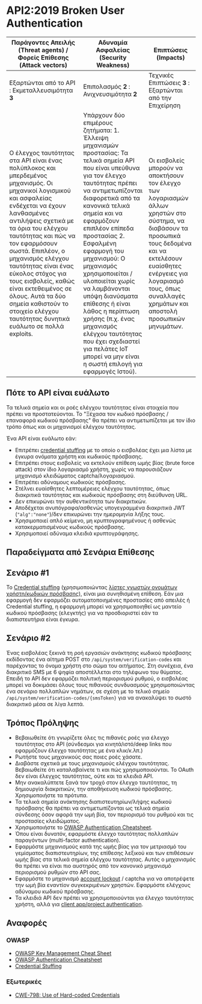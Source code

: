 API2:2019 Broken User Authentication
====================================

| Παράγοντες Απειλής (Threat agents) / Φορείς Επίθεσης (Attack vectors) | Αδυναμία Ασφαλείας (Security Weakness) | Επιπτώσεις (Impacts) |
| - | - | - |
| Εξαρτώνται από το API : Εκμεταλλευσιμότητα **3** | Επιπολασμός **2** : Ανιχνευσιμότητα **2** | Τεχνικές Επιπτώσεις **3** : Εξαρτώνται από την Επιχείρηση |
| Ο έλεγχος ταυτότητας στα API είναι ένας πολύπλοκος και μπερδεμένος μηχανισμός. Οι μηχανικοί λογισμικού και ασφαλείας ενδέχεται να έχουν λανθασμένες αντιλήψεις σχετικά με τα όρια του ελέγχου ταυτότητας και πώς να τον εφαρμόσουν σωστά. Επιπλέον, ο μηχανισμός ελέγχου ταυτότητας είναι ένας εύκολος στόχος για τους εισβολείς, καθώς είναι εκτεθειμένος σε όλους. Αυτά τα δύο σημεία καθιστούν το στοιχείο ελέγχου ταυτότητας δυνητικά ευάλωτο σε πολλά exploits. | Υπάρχουν δύο επιμέρους ζητήματα: 1. Έλλειψη μηχανισμών προστασίας: Τα τελικά σημεία API που είναι υπεύθυνα για τον έλεγχο ταυτότητας πρέπει να αντιμετωπίζονται διαφορετικά από τα κανονικά τελικά σημεία και να εφαρμόζουν επιπλέον επίπεδα προστασίας 2. Εσφαλμένη εφαρμογή του μηχανισμού: Ο μηχανισμός χρησιμοποιείται / υλοποιείται χωρίς να λαμβάνονται υπόψη  διανύσματα επίθεσης ή είναι λάθος η περίπτωση χρήσης (π.χ. ένας μηχανισμός ελέγχου ταυτότητας που έχει σχεδιαστεί για πελάτες IoT μπορεί να μην είναι η σωστή επιλογή για εφαρμογές Ιστού). | Οι εισβολείς μπορούν να αποκτήσουν τον έλεγχο των λογαριασμών άλλων χρηστών στο σύστημα, να διαβάσουν τα προσωπικά τους δεδομένα και να εκτελέσουν ευαίσθητες ενέργειες για λογαριασμό τους, όπως συναλλαγές χρημάτων και αποστολή προσωπικών μηνυμάτων. |

## Πότε το API είναι ευάλωτο

Τα τελικά σημεία και οι ροές ελέγχου ταυτότητας είναι στοιχεία που πρέπει να προστατεύονται. Το "Ξέχασα τον κωδικό πρόσβασης / επαναφορά κωδικού πρόσβασης" θα πρέπει να αντιμετωπίζεται με τον ίδιο τρόπο όπως και οι μηχανισμοί ελέγχου ταυτότητας.

Ένα API είναι ευάλωτο εάν:
* Επιτρέπει [credential stuffing][1] με το οποίο ο εισβολέας έχει μια λίστα με έγκυρα ονόματα χρήστη και κωδικούς πρόσβασης.
* Επιτρέπει στους εισβολείς να εκτελούν επίθεση ωμής βίας (brute force attack) στον ίδιο λογαριασμό χρήστη, χωρίς να παρουσιάζουν μηχανισμό κλειδώματος captcha/λογαριασμού.
* Επιτρέπει αδύναμους κωδικούς πρόσβασης.
* Στέλνει ευαίσθητες λεπτομέρειες ελέγχου ταυτότητας, όπως διακριτικά ταυτότητας και κωδικούς πρόσβασης στη διεύθυνση URL.
* Δεν επικυρώνει την αυθεντικότητα των διακριτικών.
* Αποδέχεται ανυπόγραφα/ασθενώς υπογεγραμμένα διακριτικά JWT (`"alg":"none"`)/δεν επικυρώνει την ημερομηνία λήξης τους.
* Χρησιμοποιεί απλό κείμενο, μη κρυπτογραφημένους ή ασθενώς κατακερματισμένους κωδικούς πρόσβασης.
* Χρησιμοποιεί αδύναμα κλειδιά κρυπτογράφησης.

## Παραδείγματα από Σενάρια Επίθεσης

## Σενάριο #1

Το [Credential stuffing][1] (χρησιμοποιώντας [λίστες γνωστών ονομάτων χρήστη/κωδικών πρόσβασης][2]), είναι μια συνηθισμένη επίθεση. Εάν μια εφαρμογή δεν εφαρμόζει αυτοματοποιημένες προστασίες από απειλές ή Credential stuffing, η εφαρμογή μπορεί να χρησιμοποιηθεί ως μαντείο κωδικού πρόσβασης (ελεγκτής) για να προσδιοριστεί εάν τα διαπιστευτήρια είναι έγκυρα.

## Σενάριο #2

Ένας εισβολέας ξεκινά τη ροή εργασιών ανάκτησης κωδικού πρόσβασης εκδίδοντας ένα 
αίτημα POST στο `/api/system/verification-codes` και παρέχοντας το όνομα χρήστη 
στο σώμα του αιτήματος. Στη συνέχεια, ένα διακριτικό SMS με 6 ψηφία αποστέλλεται 
στο τηλέφωνο του θύματος. Επειδή το API δεν εφαρμόζει πολιτική περιορισμού ρυθμού, 
ο εισβολέας μπορεί να δοκιμάσει όλους τους πιθανούς συνδυασμούς χρησιμοποιώντας 
ένα σενάριο πολλαπλών νημάτων, σε σχέση με το τελικό σημείο 
`/api/system/verification-codes/{smsToken}` για να ανακαλύψει το σωστό διακριτικό 
μέσα σε λίγα λεπτά.

## Τρόπος Πρόληψης

* Βεβαιωθείτε ότι γνωρίζετε όλες τις πιθανές ροές για έλεγχο ταυτότητας στο API 
(σύνδεσμοι για κινητά/ιστό/deep links που εφαρμόζουν έλεγχο ταυτότητας με ένα κλικ/κ.λπ.)
* Ρωτήστε τους μηχανικούς σας ποιες ροές χάσατε.
* Διαβάστε σχετικά με τους μηχανισμούς ελέγχου ταυτότητας. Βεβαιωθείτε ότι καταλαβαίνετε 
τι και πώς χρησιμοποιούνται. Το OAuth δεν είναι έλεγχος ταυτότητας, ούτε και τα κλειδιά API.
* Μην ανακαλύπτετε ξανά τον τροχό στον έλεγχο ταυτότητας, τη δημιουργία διακριτικών, 
την αποθήκευση κωδικού πρόσβασης. Χρησιμοποιήστε τα πρότυπα.
* Τα τελικά σημεία ανάκτησης διαπιστευτηρίων/λήψης κωδικού πρόσβασης θα πρέπει να αντιμετωπίζονται 
ως τελικά σημεία σύνδεσης όσον αφορά την ωμή βία, τον περιορισμό του ρυθμού και τις προστασίες κλειδώματος.
* Χρησιμοποιήστε το [OWASP Authentication Cheatsheet][3].
* Όπου είναι δυνατόν, εφαρμόστε έλεγχο ταυτότητας πολλαπλών παραγόντων (multi-factor authentication).
* Εφαρμόστε μηχανισμούς κατά της ωμής βίας για τον μετριασμό του γεμίσματος διαπιστευτηρίων, της επίθεσης 
λεξικού και των επιθέσεων ωμής βίας στα τελικά σημεία ελέγχου ταυτότητας. Αυτός ο μηχανισμός θα πρέπει 
να είναι πιο αυστηρός από τον κανονικό μηχανισμό περιορισμού ρυθμών στο API σας.
* Εφαρμόστε το μηχανισμό [account lockout][4] / captcha για να αποτρέψετε την ωμή βία εναντίον συγκεκριμένων 
χρηστών. Εφαρμόστε ελέγχους αδύναμου κωδικού πρόσβασης.
* Τα κλειδιά API δεν πρέπει να χρησιμοποιούνται για έλεγχο ταυτότητας χρήστη, αλλά για [client app/project authentication][5].

## Αναφορές

### OWASP

* [OWASP Key Management Cheat Sheet][6]
* [OWASP Authentication Cheatsheet][3]
* [Credential Stuffing][1]

### Εξωτερικές

* [CWE-798: Use of Hard-coded Credentials][7]

[1]: https://www.owasp.org/index.php/Credential_stuffing
[2]: https://github.com/danielmiessler/SecLists
[3]: https://cheatsheetseries.owasp.org/cheatsheets/Authentication_Cheat_Sheet.html
[4]: https://www.owasp.org/index.php/Testing_for_Weak_lock_out_mechanism_(OTG-AUTHN-003)
[5]: https://cloud.google.com/endpoints/docs/openapi/when-why-api-key
[6]: https://www.owasp.org/index.php/Key_Management_Cheat_Sheet
[7]: https://cwe.mitre.org/data/definitions/798.html
